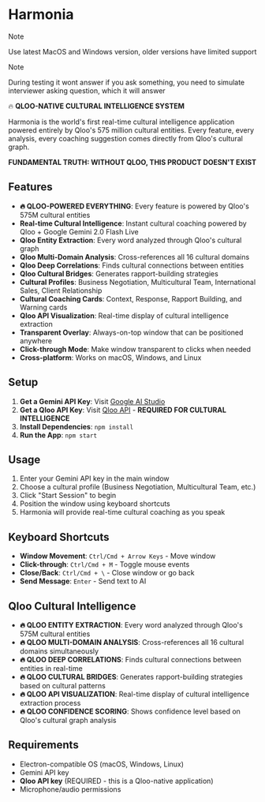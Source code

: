 
# Harmonia

> [!NOTE]  
> Use latest MacOS and Windows version, older versions have limited support

> [!NOTE]  
> During testing it wont answer if you ask something, you need to simulate interviewer asking question, which it will answer

🔥 **QLOO-NATIVE CULTURAL INTELLIGENCE SYSTEM**

Harmonia is the world's first real-time cultural intelligence application powered entirely by Qloo's 575 million cultural entities. Every feature, every analysis, every coaching suggestion comes directly from Qloo's cultural graph.

**FUNDAMENTAL TRUTH: WITHOUT QLOO, THIS PRODUCT DOESN'T EXIST**

## Features

- **🔥 QLOO-POWERED EVERYTHING**: Every feature is powered by Qloo's 575M cultural entities
- **Real-time Cultural Intelligence**: Instant cultural coaching powered by Qloo + Google Gemini 2.0 Flash Live
- **Qloo Entity Extraction**: Every word analyzed through Qloo's cultural graph
- **Qloo Multi-Domain Analysis**: Cross-references all 16 cultural domains
- **Qloo Deep Correlations**: Finds cultural connections between entities
- **Qloo Cultural Bridges**: Generates rapport-building strategies
- **Cultural Profiles**: Business Negotiation, Multicultural Team, International Sales, Client Relationship
- **Cultural Coaching Cards**: Context, Response, Rapport Building, and Warning cards
- **Qloo API Visualization**: Real-time display of cultural intelligence extraction
- **Transparent Overlay**: Always-on-top window that can be positioned anywhere
- **Click-through Mode**: Make window transparent to clicks when needed
- **Cross-platform**: Works on macOS, Windows, and Linux

## Setup

1. **Get a Gemini API Key**: Visit [Google AI Studio](https://aistudio.google.com/apikey)
2. **Get a Qloo API Key**: Visit [Qloo API](https://qloo.com) - **REQUIRED FOR CULTURAL INTELLIGENCE**
3. **Install Dependencies**: `npm install`
4. **Run the App**: `npm start`

## Usage

1. Enter your Gemini API key in the main window
2. Choose a cultural profile (Business Negotiation, Multicultural Team, etc.)
3. Click "Start Session" to begin
4. Position the window using keyboard shortcuts
5. Harmonia will provide real-time cultural coaching as you speak

## Keyboard Shortcuts

- **Window Movement**: `Ctrl/Cmd + Arrow Keys` - Move window
- **Click-through**: `Ctrl/Cmd + M` - Toggle mouse events
- **Close/Back**: `Ctrl/Cmd + \` - Close window or go back
- **Send Message**: `Enter` - Send text to AI

## Qloo Cultural Intelligence

- **🔥 QLOO ENTITY EXTRACTION**: Every word analyzed through Qloo's 575M cultural entities
- **🔥 QLOO MULTI-DOMAIN ANALYSIS**: Cross-references all 16 cultural domains simultaneously
- **🔥 QLOO DEEP CORRELATIONS**: Finds cultural connections between entities in real-time
- **🔥 QLOO CULTURAL BRIDGES**: Generates rapport-building strategies based on cultural patterns
- **🔥 QLOO API VISUALIZATION**: Real-time display of cultural intelligence extraction process
- **🔥 QLOO CONFIDENCE SCORING**: Shows confidence level based on Qloo's cultural graph analysis

## Requirements

- Electron-compatible OS (macOS, Windows, Linux)
- Gemini API key
- **Qloo API key** (REQUIRED - this is a Qloo-native application)
- Microphone/audio permissions

